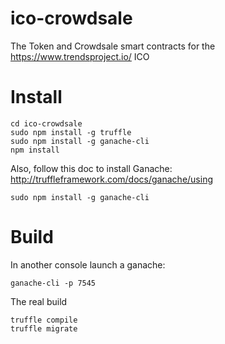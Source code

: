 # ico-crowdsale

The Token and Crowdsale smart contracts for the https://www.trendsproject.io/ ICO

# Install

```
cd ico-crowdsale
sudo npm install -g truffle
sudo npm install -g ganache-cli
npm install
```

Also, follow this doc to install Ganache: http://truffleframework.com/docs/ganache/using

```
sudo npm install -g ganache-cli 
```

# Build

In another console launch a ganache:

```
ganache-cli -p 7545
```

The real build

```
truffle compile
truffle migrate
```

